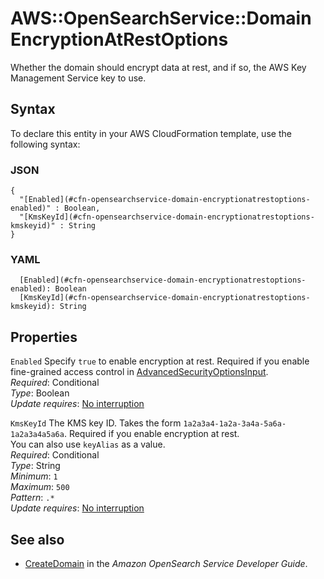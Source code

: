 # AWS::OpenSearchService::Domain EncryptionAtRestOptions<a name="aws-properties-opensearchservice-domain-encryptionatrestoptions"></a>

Whether the domain should encrypt data at rest, and if so, the AWS Key Management Service key to use\.

## Syntax<a name="aws-properties-opensearchservice-domain-encryptionatrestoptions-syntax"></a>

To declare this entity in your AWS CloudFormation template, use the following syntax:

### JSON<a name="aws-properties-opensearchservice-domain-encryptionatrestoptions-syntax.json"></a>

```
{
  "[Enabled](#cfn-opensearchservice-domain-encryptionatrestoptions-enabled)" : Boolean,
  "[KmsKeyId](#cfn-opensearchservice-domain-encryptionatrestoptions-kmskeyid)" : String
}
```

### YAML<a name="aws-properties-opensearchservice-domain-encryptionatrestoptions-syntax.yaml"></a>

```
  [Enabled](#cfn-opensearchservice-domain-encryptionatrestoptions-enabled): Boolean
  [KmsKeyId](#cfn-opensearchservice-domain-encryptionatrestoptions-kmskeyid): String
```

## Properties<a name="aws-properties-opensearchservice-domain-encryptionatrestoptions-properties"></a>

`Enabled` <a name="cfn-opensearchservice-domain-encryptionatrestoptions-enabled"></a>
Specify `true` to enable encryption at rest\. Required if you enable fine\-grained access control in [AdvancedSecurityOptionsInput](https://docs.aws.amazon.com/AWSCloudFormation/latest/UserGuide/aws-properties-opensearchservice-domain-advancedsecurityoptionsinput.html)\.  
_Required_: Conditional  
_Type_: Boolean  
_Update requires_: [No interruption](https://docs.aws.amazon.com/AWSCloudFormation/latest/UserGuide/using-cfn-updating-stacks-update-behaviors.html#update-no-interrupt)

`KmsKeyId` <a name="cfn-opensearchservice-domain-encryptionatrestoptions-kmskeyid"></a>
The KMS key ID\. Takes the form `1a2a3a4-1a2a-3a4a-5a6a-1a2a3a4a5a6a`\. Required if you enable encryption at rest\.  
You can also use `keyAlias` as a value\.  
_Required_: Conditional  
_Type_: String  
_Minimum_: `1`  
_Maximum_: `500`  
_Pattern_: `.*`  
_Update requires_: [No interruption](https://docs.aws.amazon.com/AWSCloudFormation/latest/UserGuide/using-cfn-updating-stacks-update-behaviors.html#update-no-interrupt)

## See also<a name="aws-properties-opensearchservice-domain-encryptionatrestoptions--seealso"></a>

- [CreateDomain](https://docs.aws.amazon.com/opensearch-service/latest/developerguide/configuration-api.html#configuration-api-actions-createdomain) in the _Amazon OpenSearch Service Developer Guide_\.
